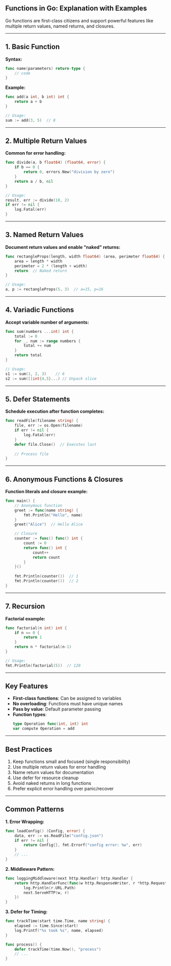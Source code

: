 
## Functions in Go: Explanation with Examples

Go functions are first-class citizens and support powerful features like multiple return values, named returns, and closures.

---

## **1. Basic Function**

**Syntax:**
```go
func name(parameters) return-type {
    // code
}
```

**Example:**
```go
func add(a int, b int) int {
    return a + b
}

// Usage:
sum := add(3, 5)  // 8
```

---

## **2. Multiple Return Values**

**Common for error handling:**
```go
func divide(a, b float64) (float64, error) {
    if b == 0 {
        return 0, errors.New("division by zero")
    }
    return a / b, nil
}

// Usage:
result, err := divide(10, 2)
if err != nil {
    log.Fatal(err)
}
```

---

## **3. Named Return Values**

**Document return values and enable "naked" returns:**
```go
func rectangleProps(length, width float64) (area, perimeter float64) {
    area = length * width
    perimeter = 2 * (length + width)
    return  // Naked return
}

// Usage:
a, p := rectangleProps(5, 3)  // a=15, p=16
```

---

## **4. Variadic Functions**

**Accept variable number of arguments:**
```go
func sum(numbers ...int) int {
    total := 0
    for _, num := range numbers {
        total += num
    }
    return total
}

// Usage:
s1 := sum(1, 2, 3)    // 6
s2 := sum([]int{4,5}...) // Unpack slice
```

---

## **5. Defer Statements**

**Schedule execution after function completes:**
```go
func readFile(filename string) {
    file, err := os.Open(filename)
    if err != nil {
        log.Fatal(err)
    }
    defer file.Close()  // Executes last
    
    // Process file
}
```

---

## **6. Anonymous Functions & Closures**

**Function literals and closure example:**
```go
func main() {
    // Anonymous function
    greet := func(name string) {
        fmt.Println("Hello", name)
    }
    greet("Alice")  // Hello Alice

    // Closure
    counter := func() func() int {
        count := 0
        return func() int {
            count++
            return count
        }
    }()
    
    fmt.Println(counter())  // 1
    fmt.Println(counter())  // 2
}
```

---

## **7. Recursion**

**Factorial example:**
```go
func factorial(n int) int {
    if n == 0 {
        return 1
    }
    return n * factorial(n-1)
}

// Usage:
fmt.Println(factorial(5))  // 120
```

---

## **Key Features**
- **First-class functions**: Can be assigned to variables
- **No overloading**: Functions must have unique names
- **Pass by value**: Default parameter passing
- **Function types**:
  ```go
  type Operation func(int, int) int
  var compute Operation = add
  ```

---

## **Best Practices**
1. Keep functions small and focused (single responsibility)
2. Use multiple return values for error handling
3. Name return values for documentation
4. Use defer for resource cleanup
5. Avoid naked returns in long functions
6. Prefer explicit error handling over panic/recover

---

## **Common Patterns**
**1. Error Wrapping:**
```go
func loadConfig() (Config, error) {
    data, err := os.ReadFile("config.json")
    if err != nil {
        return Config{}, fmt.Errorf("config error: %w", err)
    }
    // ...
}
```

**2. Middleware Pattern:**
```go
func loggingMiddleware(next http.Handler) http.Handler {
    return http.HandlerFunc(func(w http.ResponseWriter, r *http.Request) {
        log.Println(r.URL.Path)
        next.ServeHTTP(w, r)
    })
}
```

**3. Defer for Timing:**
```go
func trackTime(start time.Time, name string) {
    elapsed := time.Since(start)
    log.Printf("%s took %s", name, elapsed)
}

func process() {
    defer trackTime(time.Now(), "process")
    // ...
}
```
